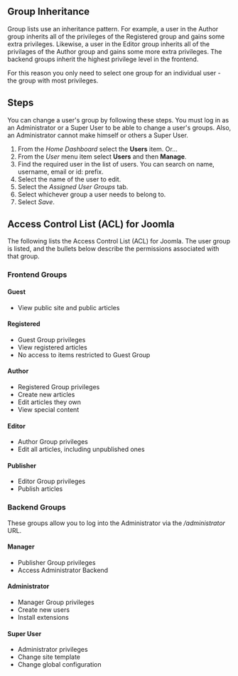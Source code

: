 <!-- Filename: Changing_user_groups / Display title: Changing User's Groups -->

## Group Inheritance

Group lists use an inheritance pattern. For example, a user in the Author group
inherits all of the privileges of the Registered group and gains some extra
privileges. Likewise, a user in the Editor group inherits all of the privilages
of the Author group and gains some more extra privileges. The backend groups
inherit the highest privilege level in the frontend.

For this reason you only need to select one group for an individual user -
the group with most privileges.

## Steps

You can change a user's group by following these steps. You must log in
as an Administrator or a Super User to be able to change a user's
groups. Also, an Administrator cannot make himself or others a Super
User.

1.  From the *Home Dashboard* select the **Users** item. Or...
2.  From the *User* menu item select **Users** and then **Manage**.
3.  Find the required user in the list of users. You can search on name,
    username, email or id: prefix.
4.  Select the name of the user to edit.
5.  Select the *Assigned User Groups* tab.
6.  Select whichever group a user needs to belong to.
7.  Select *Save*.

## Access Control List (ACL) for Joomla

The following lists the  Access Control
List
(ACL) for Joomla. The user group is listed, and the bullets below
describe the permissions associated with that group.

### Frontend Groups

#### Guest

- View public site and public articles

#### Registered

- Guest Group privileges
- View registered articles
- No access to items restricted to Guest Group

#### Author

- Registered Group privileges
- Create new articles
- Edit articles they own
- View special content

#### Editor

- Author Group privileges
- Edit all articles, including unpublished ones

#### Publisher

- Editor Group privileges
- Publish articles

### Backend Groups

These groups allow you to log into the Administrator via the
*/administrator* URL.

#### Manager

- Publisher Group privileges
- Access Administrator Backend

#### Administrator

- Manager Group privileges
- Create new users
- Install extensions

#### Super User

- Administrator privileges
- Change site template
- Change global configuration
